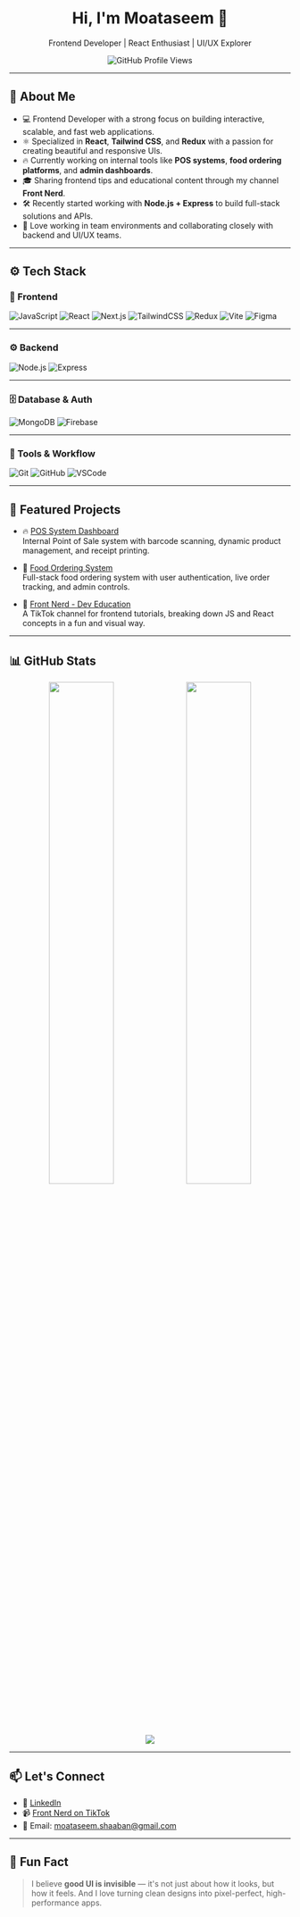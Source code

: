 <h1 align="center">Hi, I'm Moataseem 👋</h1>
<p align="center">
  Frontend Developer | React Enthusiast | UI/UX Explorer
</p>

<p align="center">
  <img src="https://komarev.com/ghpvc/?username=moataseem&style=flat-square&color=blue" alt="GitHub Profile Views" />
</p>

---

## 🧠 About Me

- 💻 Frontend Developer with a strong focus on building interactive, scalable, and fast web applications.
- ⚛️ Specialized in **React**, **Tailwind CSS**, and **Redux** with a passion for creating beautiful and responsive UIs.
- 🔥 Currently working on internal tools like **POS systems**, **food ordering platforms**, and **admin dashboards**.
- 🎓 Sharing frontend tips and educational content through my channel **Front Nerd**.
- 🛠 Recently started working with **Node.js + Express** to build full-stack solutions and APIs.
- 🤝 Love working in team environments and collaborating closely with backend and UI/UX teams.

---

## ⚙️ Tech Stack

### 🧩 Frontend
![JavaScript](https://img.shields.io/badge/-JavaScript-black?style=flat-square&logo=javascript)
![React](https://img.shields.io/badge/-React-black?style=flat-square&logo=react)
![Next.js](https://img.shields.io/badge/-Next.js-black?style=flat-square&logo=next.js)
![TailwindCSS](https://img.shields.io/badge/-TailwindCSS-06B6D4?style=flat-square&logo=tailwind-css&logoColor=white)
![Redux](https://img.shields.io/badge/-Redux-764ABC?style=flat-square&logo=redux&logoColor=white)
![Vite](https://img.shields.io/badge/-Vite-646CFF?style=flat-square&logo=vite&logoColor=white)
![Figma](https://img.shields.io/badge/-Figma-black?style=flat-square&logo=figma)

---

### ⚙️ Backend
![Node.js](https://img.shields.io/badge/-Node.js-black?style=flat-square&logo=node.js)
![Express](https://img.shields.io/badge/-Express-black?style=flat-square&logo=express)

---

### 🗄️ Database & Auth
![MongoDB](https://img.shields.io/badge/-MongoDB-black?style=flat-square&logo=mongodb)
![Firebase](https://img.shields.io/badge/-Firebase-black?style=flat-square&logo=firebase)

---

### 🧰 Tools & Workflow
![Git](https://img.shields.io/badge/-Git-black?style=flat-square&logo=git)
![GitHub](https://img.shields.io/badge/-GitHub-black?style=flat-square&logo=github)
![VSCode](https://img.shields.io/badge/-VSCode-007ACC?style=flat-square&logo=visual-studio-code)


---

## 🧩 Featured Projects

- 🔥 [POS System Dashboard](https://github.com/your-repo-link)  
  Internal Point of Sale system with barcode scanning, dynamic product management, and receipt printing.

- 🍔 [Food Ordering System](https://github.com/your-repo-link)  
  Full-stack food ordering system with user authentication, live order tracking, and admin controls.

- 🧠 [Front Nerd - Dev Education](https://www.tiktok.com/@frontnerd)  
  A TikTok channel for frontend tutorials, breaking down JS and React concepts in a fun and visual way.

---

## 📊 GitHub Stats

<p align="center">
  <img src="https://github-readme-stats.vercel.app/api?username=moataseem&show_icons=true&theme=github_dark" width="48%" />
  <img src="https://github-readme-streak-stats.herokuapp.com?user=moataseem&theme=github-dark&hide_border=true" width="48%" />
</p>

<p align="center">
  <img src="https://github-readme-activity-graph.vercel.app/graph?username=moataseem&theme=github-compact" />
</p>

---

## 📫 Let's Connect

- 💼 [LinkedIn](https://www.linkedin.com/in/moataseem-shaaban/)
- 📹 [Front Nerd on TikTok](https://www.tiktok.com/@frontnerd)
- 📧 Email: moataseem.shaaban@gmail.com

---

## 🎯 Fun Fact

> I believe **good UI is invisible** — it's not just about how it looks, but how it feels. And I love turning clean designs into pixel-perfect, high-performance apps.
